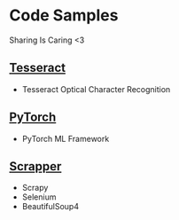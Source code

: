 # Code Samples
Sharing Is Caring <3

[Tesseract](tesseract_ocr)
----------
- Tesseract Optical Character Recognition

[PyTorch](pytorch)
----------
- PyTorch ML Framework

[Scrapper](scrapper)
----------
- Scrapy
- Selenium
- BeautifulSoup4
